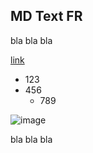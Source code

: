 ## MD Text FR

bla bla bla

[link](https://www.google.com)

  * 123
  * 456
    * 789

![image](/images/testing.jpg)  


bla bla bla

